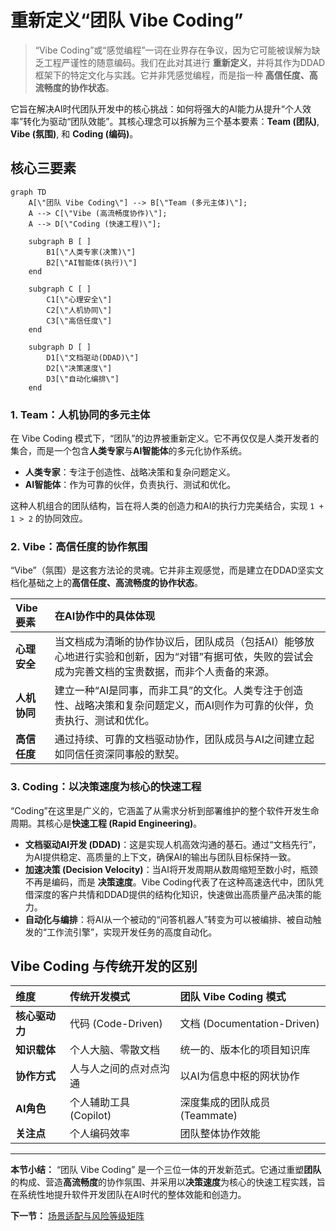 # 重新定义“团队 Vibe Coding”

> “Vibe Coding”或“感觉编程”一词在业界存在争议，因为它可能被误解为缺乏工程严谨性的随意编码。我们在此对其进行 **重新定义**，并将其作为DDAD框架下的特定文化与实践。它并非凭感觉编程，而是指一种 **高信任度、高流畅度的协作状态**。

它旨在解决AI时代团队开发中的核心挑战：如何将强大的AI能力从提升“个人效率”转化为驱动“团队效能”。其核心理念可以拆解为三个基本要素：**Team (团队)**, **Vibe (氛围)**, 和 **Coding (编码)**。

## 核心三要素

```mermaid
graph TD
    A[\"团队 Vibe Coding\"] --> B[\"Team (多元主体)\"];
    A --> C[\"Vibe (高流畅度协作)\"];
    A --> D[\"Coding (快速工程)\"];

    subgraph B [ ]
        B1[\"人类专家(决策)\"]
        B2[\"AI智能体(执行)\"]
    end

    subgraph C [ ]
        C1[\"心理安全\"]
        C2[\"人机协同\"]
        C3[\"高信任度\"]
    end

    subgraph D [ ]
        D1[\"文档驱动(DDAD)\"]
        D2[\"决策速度\"]
        D3[\"自动化编排\"]
    end
```

### 1. Team：人机协同的多元主体

在 Vibe Coding 模式下，“团队”的边界被重新定义。它不再仅仅是人类开发者的集合，而是一个包含**人类专家**与**AI智能体**的多元化协作系统。

- **人类专家**：专注于创造性、战略决策和复杂问题定义。
- **AI智能体**：作为可靠的伙伴，负责执行、测试和优化。

这种人机组合的团队结构，旨在将人类的创造力和AI的执行力完美结合，实现 `1 + 1 > 2` 的协同效应。

### 2. Vibe：高信任度的协作氛围

“Vibe”（氛围）是这套方法论的灵魂。它并非主观感觉，而是建立在DDAD坚实文档化基础之上的**高信任度、高流畅度的协作状态**。

| Vibe要素 | 在AI协作中的具体体现 |
| :--- | :--- |
| **心理安全** | 当文档成为清晰的协作协议后，团队成员（包括AI）能够放心地进行实验和创新，因为“对错”有据可依，失败的尝试会成为完善文档的宝贵数据，而非个人责备的来源。 |
| **人机协同** | 建立一种“AI是同事，而非工具”的文化。人类专注于创造性、战略决策和复杂问题定义，而AI则作为可靠的伙伴，负责执行、测试和优化。 |
| **高信任度** | 通过持续、可靠的文档驱动协作，团队成员与AI之间建立起如同信任资深同事般的默契。 |


### 3. Coding：以决策速度为核心的快速工程

“Coding”在这里是广义的，它涵盖了从需求分析到部署维护的整个软件开发生命周期。其核心是**快速工程 (Rapid Engineering)**。

- **文档驱动AI开发 (DDAD)**：这是实现人机高效沟通的基石。通过“文档先行”，为AI提供稳定、高质量的上下文，确保AI的输出与团队目标保持一致。
- **加速决策 (Decision Velocity)**：当AI将开发周期从数周缩短至数小时，瓶颈不再是编码，而是 **决策速度**。Vibe Coding代表了在这种高速迭代中，团队凭借深度的客户共情和DDAD提供的结构化知识，快速做出高质量产品决策的能力。
- **自动化与编排**：将AI从一个被动的“问答机器人”转变为可以被编排、被自动触发的“工作流引擎”，实现开发任务的高度自动化。

## Vibe Coding 与传统开发的区别

| 维度 | 传统开发模式 | 团队 Vibe Coding 模式 |
| :--- | :--- | :--- |
| **核心驱动力** | 代码 (Code-Driven) | 文档 (Documentation-Driven) |
| **知识载体** | 个人大脑、零散文档 | 统一的、版本化的项目知识库 |
| **协作方式** | 人与人之间的点对点沟通 | 以AI为信息中枢的网状协作 |
| **AI角色** | 个人辅助工具 (Copilot) | 深度集成的团队成员 (Teammate) |
| **关注点** | 个人编码效率 | 团队整体协作效能 |

---

**本节小结：** “团队 Vibe Coding” 是一个三位一体的开发新范式。它通过重塑**团队**的构成、营造**高流畅度**的协作氛围、并采用以**决策速度**为核心的快速工程实践，旨在系统性地提升软件开发团队在AI时代的整体效能和创造力。

**下一节：** [场景适配与风险等级矩阵](risk-matrix.md)